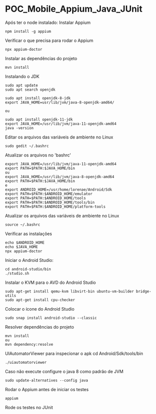 # POC_Mobile_Appium_Java_JUnit

Após ter o node instalado:
Instalar Appium
```
npm install -g appium
```

Verificar o que precisa para rodar o Appium
```
npx appium-doctor
```

Instalar as dependências do projeto
```
mvn install
```

Instalando o JDK
```
sudo apt update
sudo apt search openjdk

sudo apt install openjdk-8-jdk
export JAVA_HOME=usr/lib/jvm/java-8-openjdk-amd64/

ou

sudo apt install openjdk-11-jdk
export JAVA_HOME=/usr/lib/jvm/java-11-openjdk-amd64
java -version
```

Editar os arquivos das variáveis de ambiente no Linux
```
sudo gedit ~/.bashrc
```

Atualizar os arquivos no 'bashrc'
```
export JAVA_HOME=/usr/lib/jvm/java-11-openjdk-amd64
export PATH=$PATH:$JAVA_HOME/bin
ou 
export JAVA_HOME=/usr/lib/jvm/java-8-openjdk-amd64
export PATH=$PATH:$JAVA_HOME/bin
e
export ANDROID_HOME=/usr/home/lorenae/Android/Sdk
export PATH=$PATH:$ANDROID_HOME/emulator
export PATH=$PATH:$ANDROID_HOME/tools
export PATH=$PATH:$ANDROID_HOME/tools/bin
export PATH=$PATH:$ANDROID_HOME/platform-tools
```

Atualizar os arquivos das variáveis de ambiente no Linux
```
source ~/.bashrc
```

Verificar as instalações
```
echo $ANDROID_HOME
echo $JAVA_HOME
npx appium-doctor
```

Iniciar o Android Studio:
```
cd android-studio/bin
./studio.sh
```

Instalar o KVM para o AVD do Android Studio
```
sudo apt-get install qemu-kvm libvirt-bin ubuntu-vm-builder bridge-utils
sudo apt-get install cpu-checker
```

Colocar o ícone do Android Studio
```
sudo snap install android-studio --classic
```

Resolver dependências do projeto
```
mvn install
ou 
mvn dependency:resolve
```

UIAutomatorViewer para inspecionar o apk
cd Android/Sdk/tools/bin
```
./uiautomatorviewer
```

Caso não execute configure o java 8 como padrão de JVM
```
sudo update-alternatives --config java
```

Rodar o Appium antes de iniciar os testes
```
appium
```

Rode os testes no JUnit